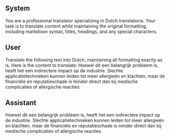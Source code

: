 ## System

You are a professional translator specializing in Dutch translations. 
Your task is to translate content while maintaining the original formatting, including markdown syntax, 
titles, headings, and any special characters.

## User

Translate the following text into Dutch, maintaining all formatting exactly as is.
Here is the content to translate:
Hoewel dit een belangrijk probleem is, heeft het een indirectere impact op de industrie. Slechte applicatietechnieken kunnen leiden tot meer allergieën en klachten, maar de financiële en reputatieschade is minder direct dan bij medische complicaties of allergische reacties.

## Assistant

Hoewel dit een belangrijk probleem is, heeft het een indirectere impact op de industrie. Slechte applicatietechnieken kunnen leiden tot meer allergieën en klachten, maar de financiële en reputatieschade is minder direct dan bij medische complicaties of allergische reacties.

